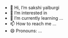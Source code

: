 - 👋 Hi, I’m sakshi yalburgi
- 👀 I’m interested in 
- 🌱 I’m currently learning ...
- 📫 How to reach me ...
- 😄 Pronouns: ...

<!---
sakshiyalburgi/sakshiyalburgi is a ✨ special ✨ repository because its `README.md` (this file) appears on your GitHub profile.
You can click the Preview link to take a look at your changes.
--->
<!doctype html>
